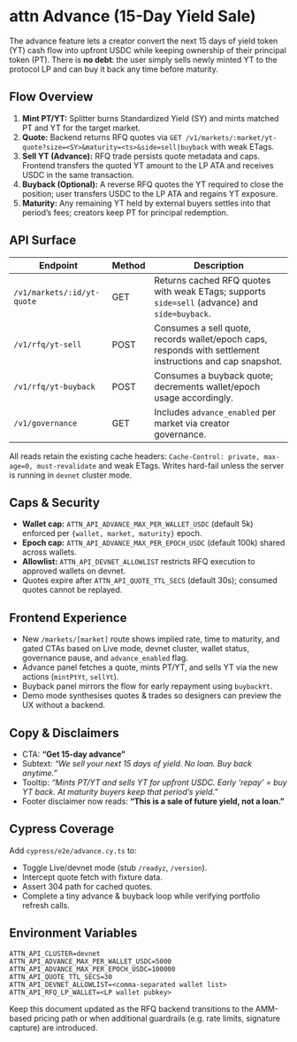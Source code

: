 # attn Advance (15-Day Yield Sale)

The advance feature lets a creator convert the next 15 days of yield token (YT) cash flow into upfront USDC while keeping ownership of their principal token (PT). There is **no debt**: the user simply sells newly minted YT to the protocol LP and can buy it back any time before maturity.

## Flow Overview

1. **Mint PT/YT:** Splitter burns Standardized Yield (SY) and mints matched PT and YT for the target market.
2. **Quote:** Backend returns RFQ quotes via `GET /v1/markets/:market/yt-quote?size=<SY>&maturity=<ts>&side=sell|buyback` with weak ETags.
3. **Sell YT (Advance):** RFQ trade persists quote metadata and caps. Frontend transfers the quoted YT amount to the LP ATA and receives USDC in the same transaction.
4. **Buyback (Optional):** A reverse RFQ quotes the YT required to close the position; user transfers USDC to the LP ATA and regains YT exposure.
5. **Maturity:** Any remaining YT held by external buyers settles into that period’s fees; creators keep PT for principal redemption.

## API Surface

| Endpoint | Method | Description |
|----------|--------|-------------|
| `/v1/markets/:id/yt-quote` | GET | Returns cached RFQ quotes with weak ETags; supports `side=sell` (advance) and `side=buyback`. |
| `/v1/rfq/yt-sell` | POST | Consumes a sell quote, records wallet/epoch caps, responds with settlement instructions and cap snapshot. |
| `/v1/rfq/yt-buyback` | POST | Consumes a buyback quote; decrements wallet/epoch usage accordingly. |
| `/v1/governance` | GET | Includes `advance_enabled` per market via creator governance. |

All reads retain the existing cache headers: `Cache-Control: private, max-age=0, must-revalidate` and weak ETags. Writes hard-fail unless the server is running in `devnet` cluster mode.

## Caps & Security

- **Wallet cap:** `ATTN_API_ADVANCE_MAX_PER_WALLET_USDC` (default 5k) enforced per `{wallet, market, maturity}` epoch.
- **Epoch cap:** `ATTN_API_ADVANCE_MAX_PER_EPOCH_USDC` (default 100k) shared across wallets.
- **Allowlist:** `ATTN_API_DEVNET_ALLOWLIST` restricts RFQ execution to approved wallets on devnet.
- Quotes expire after `ATTN_API_QUOTE_TTL_SECS` (default 30s); consumed quotes cannot be replayed.

## Frontend Experience

- New `/markets/[market]` route shows implied rate, time to maturity, and gated CTAs based on Live mode, devnet cluster, wallet status, governance pause, and `advance_enabled` flag.
- Advance panel fetches a quote, mints PT/YT, and sells YT via the new actions (`mintPtYt`, `sellYt`).
- Buyback panel mirrors the flow for early repayment using `buybackYt`.
- Demo mode synthesises quotes & trades so designers can preview the UX without a backend.

## Copy & Disclaimers

- CTA: **“Get 15-day advance”**
- Subtext: *“We sell your next 15 days of yield. No loan. Buy back anytime.”*
- Tooltip: *“Mints PT/YT and sells YT for upfront USDC. Early ‘repay’ = buy YT back. At maturity buyers keep that period’s yield.”*
- Footer disclaimer now reads: **“This is a sale of future yield, not a loan.”**

## Cypress Coverage

Add `cypress/e2e/advance.cy.ts` to:
- Toggle Live/devnet mode (stub `/readyz`, `/version`).
- Intercept quote fetch with fixture data.
- Assert 304 path for cached quotes.
- Complete a tiny advance & buyback loop while verifying portfolio refresh calls.

## Environment Variables

```
ATTN_API_CLUSTER=devnet
ATTN_API_ADVANCE_MAX_PER_WALLET_USDC=5000
ATTN_API_ADVANCE_MAX_PER_EPOCH_USDC=100000
ATTN_API_QUOTE_TTL_SECS=30
ATTN_API_DEVNET_ALLOWLIST=<comma-separated wallet list>
ATTN_API_RFQ_LP_WALLET=<LP wallet pubkey>
```

Keep this document updated as the RFQ backend transitions to the AMM-based pricing path or when additional guardrails (e.g. rate limits, signature capture) are introduced.
